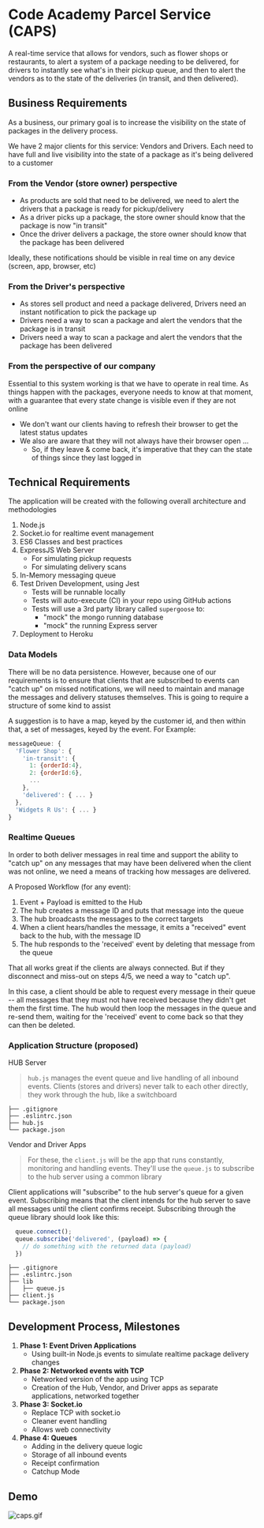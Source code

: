 # Code Academy Parcel Service (CAPS)

A real-time service that allows for vendors, such as flower shops or restaurants, to alert a system of a package needing to be delivered, for drivers to instantly see what's in their pickup queue, and then to alert the vendors as to the state of the deliveries (in transit, and then delivered).

## Business Requirements

As a business, our primary goal is to increase the visibility on the state of packages in the delivery process.

We have 2 major clients for this service: Vendors and Drivers. Each need to have full and live visibility into the state of a package as it's being delivered to a customer

### From the Vendor (store owner) perspective

- As products are sold that need to be delivered, we need to alert the drivers that a package is ready for pickup/delivery
- As a driver picks up a package, the store owner should know that the package is now "in transit"
- Once the driver delivers a package, the store owner should know that the package has been delivered

Ideally, these notifications should be visible in real time on any device (screen, app, browser, etc)

### From the Driver's perspective

- As stores sell product and need a package delivered, Drivers need an instant notification to pick the package up
- Drivers need a way to scan a package and alert the vendors that the package is in transit
- Drivers need a way to scan a package and alert the vendors that the package has been delivered

### From the perspective of our company

Essential to this system working is that we have to operate in real time. As things happen with the packages, everyone needs to know at that moment, with a guarantee that every state change is visible even if they are not online

- We don't want our clients having to refresh their browser to get the latest status updates
- We also are aware that they will not always have their browser open ...
  - So, if they leave & come back, it's imperative that they can the state of things since they last logged in

## Technical Requirements

The application will be created with the following overall architecture and methodologies

1. Node.js
1. Socket.io for realtime event management
1. ES6 Classes and best practices
1. ExpressJS Web Server
   - For simulating pickup requests
   - For simulating delivery scans
1. In-Memory messaging queue
1. Test Driven Development, using Jest
   - Tests will be runnable locally
   - Tests will auto-execute (CI) in your repo using GitHub actions
   - Tests will use a 3rd party library called `supergoose` to:
     - "mock" the mongo running database
     - "mock" the running Express server
1. Deployment to Heroku

### Data Models

There will be no data persistence. However, because one of our requirements is to ensure that clients that are subscribed to events can "catch up" on missed notifications, we will need to maintain and manage the messages and delivery statuses themselves.  This is going to require a structure of some kind to assist

A suggestion is to have a map, keyed by the customer id, and then within that, a set of messages, keyed by the event. For Example:

```javascript
messageQueue: {
  'Flower Shop': {
    'in-transit': {
      1: {orderId:4},
      2: {orderId:6},
      ...
    },
    'delivered': { ... }
  },
  'Widgets R Us': { ... }
}
```

### Realtime Queues

In order to both deliver messages in real time and support the ability to "catch up" on any messages that may have been delivered when the client was not online, we need a means of tracking how messages are delivered.

A Proposed Workflow (for any event):

1. Event + Payload is emitted to the Hub
1. The hub creates a message ID and puts that message into the queue
1. The hub broadcasts the messages to the correct targets
1. When a client hears/handles the message, it emits a "received" event back to the hub, with the message ID
1. The hub responds to the 'received' event by deleting that message from the queue

That all works great if the clients are always connected. But if they disconnect and miss-out on steps 4/5, we need a way to "catch up".

In this case, a client should be able to request every message in their queue -- all messages that they must not have received because they didn't get them the first time. The hub would then loop the messages in the queue and re-send them, waiting for the 'received' event to come back so that they can then be deleted.

### Application Structure (proposed)

HUB Server

> `hub.js` manages the event queue and live handling of all inbound events. Clients (stores and drivers) never talk to each other directly, they work through the hub, like a switchboard

```text
├── .gitignore
├── .eslintrc.json
├── hub.js
└── package.json
```

Vendor and Driver Apps

> For these, the `client.js` will be the app that runs constantly, monitoring and handling events. They'll use the `queue.js` to subscribe to the hub server using a common library

Client applications will "subscribe" to the hub server's queue for a given event. Subscribing means that the client intends for the hub server to save all messages until the client confirms receipt. Subscribing through the queue library should look like this:

```javascript
  queue.connect();
  queue.subscribe('delivered', (payload) => {
    // do something with the returned data (payload)
  })
```

```text
├── .gitignore
├── .eslintrc.json
├── lib
│   ├── queue.js
├── client.js
└── package.json
```

## Development Process, Milestones

1. **Phase 1: Event Driven Applications**
   - Using built-in Node.js events to simulate realtime package delivery changes
1. **Phase 2: Networked events with TCP**
   - Networked version of the app using TCP
   - Creation of the Hub, Vendor, and Driver apps as separate applications, networked together
1. **Phase 3: Socket.io**
   - Replace TCP with socket.io
   - Cleaner event handling
   - Allows web connectivity
1. **Phase 4: Queues**
   - Adding in the delivery queue logic
   - Storage of all inbound events
   - Receipt confirmation
   - Catchup Mode

## Demo

![caps.gif](https://code-401-javascript-guide.s3-us-west-2.amazonaws.com/assets/caps.gif)
